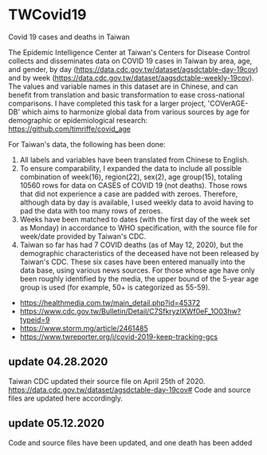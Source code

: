# TWCovid19
Covid 19 cases and deaths in Taiwan 

The Epidemic Intelligence Center at Taiwan's Centers for Disease Control collects and disseminates data on COVID 19 cases in Taiwan by area, age, and gender, by day (https://data.cdc.gov.tw/dataset/agsdctable-day-19cov) and by week (https://data.cdc.gov.tw/dataset/aagsdctable-weekly-19cov). The values and variable names in this dataset are in Chinese, and can benefit from translation and basic transformation to ease cross-national comparisons. I have completed this task for a larger project, 'COVerAGE-DB' which aims to harmonize global data from various sources by age for demographic or epidemiological research: https://github.com/timriffe/covid_age 

For Taiwan's data, the following has been done: 
1. All labels and variables have been translated from Chinese to English.
2. To ensure comparability, I expanded the data to include all possible combination of week(16), region(22), sex(2), age group(15), totaling 10560 rows for data on CASES of COVID 19 (not deaths). Those rows that did not experience a case are padded with zeroes. Therefore, although data by day is available, I used weekly data to avoid having to pad the data with too many rows of zeroes.  
3. Weeks have been matched to dates (with the first day of the week set as Monday) in accordance to WHO specification, with the source file for week/date provided by Taiwan's CDC. 
4. Taiwan so far has had 7 COVID deaths (as of May 12, 2020), but the demographic characteristics of the deceased have not been released by Taiwan's CDC. These six cases have been entered manually into the data base, using various news sources. For those whose age have only been roughly identified by the media, the upper bound of the 5-year age group is used (for example, 50+ is categorized as 55-59).   
* https://healthmedia.com.tw/main_detail.php?id=45372 
* https://www.cdc.gov.tw/Bulletin/Detail/C7SfkryzIXWf0eF_1O03hw?typeid=9
* https://www.storm.mg/article/2461485
* https://www.twreporter.org/i/covid-2019-keep-tracking-gcs 


## update 04.28.2020 ##
Taiwan CDC updated their source file on April 25th of 2020. https://data.cdc.gov.tw/dataset/agsdctable-day-19cov#
Code and source files are updated here accordingly.

## update 05.12.2020 ## 
Code and source files have been updated, and one death has been added 
